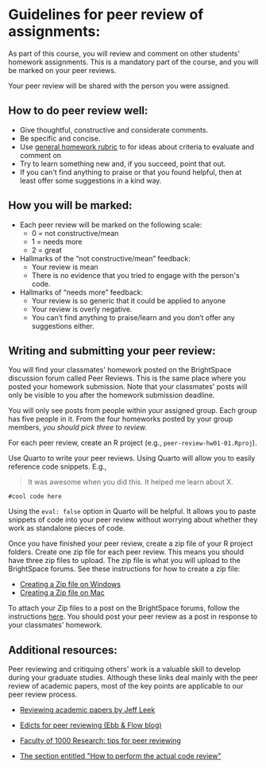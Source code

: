 # Guidelines for peer review of assignments:

As part of this course, you will review and comment on other students' homework assignments. This is a mandatory part of the course, and you will be marked on your peer reviews.

Your peer review will be shared with the person you were assigned.

## How to do peer review well:

-   Give thoughtful, constructive and considerate comments.
-   Be specific and concise.
-   Use [general homework rubric](general-rubric.md) to for ideas about criteria to evaluate and comment on
-   Try to learn something new and, if you succeed, point that out.
-   If you can't find anything to praise or that you found helpful, then at least offer some suggestions in a kind way.

## How you will be marked:

-   Each peer review will be marked on the following scale:
    -   0 = not constructive/mean
    -   1 = needs more
    -   2 = great
-   Hallmarks of the “not constructive/mean” feedback:
    -   Your review is mean
    -   There is no evidence that you tried to engage with the person's code.
-   Hallmarks of “needs more” feedback:
    -   Your review is so generic that it could be applied to anyone
    -   Your review is overly negative.
    -   You can’t find anything to praise/learn and you don’t offer any suggestions either.

## Writing and submitting your peer review:

You will find your classmates' homework posted on the BrightSpace discussion forum called Peer Reviews. This is the same place where you posted your homework submission. Note that your classmates' posts will only be visible to you after the homework submission deadline.

You will only see posts from people within your assigned group. Each group has five people in it. From the four homeworks posted by your group members, *you should pick three to review.*

For each peer review, create an R project (e.g., `peer-review-hw01-01.Rproj`).

Use Quarto to write your peer reviews. Using Quarto will allow you to easily reference code snippets. E.g.,

> It was awesome when you did this. It helped me learn about X.

```         
#cool code here
```

Using the `eval: false` option in Quarto will be helpful. It allows you to paste snippets of code into your peer review without worrying about whether they work as standalone pieces of code.

Once you have finished your peer review, create a zip file of your R project folders. Create one zip file for each peer review. This means you should have three zip files to upload. The zip file is what you will upload to the BrightSpace forums. See these instructions for how to create a zip file:

-   [Creating a Zip file on Windows](https://support.microsoft.com/en-us/windows/zip-and-unzip-files-8d28fa72-f2f9-712f-67df-f80cf89fd4e5)
-   [Creating a Zip file on Mac](https://support.apple.com/en-in/guide/mac-help/mchlp2528/mac#:~:text=On%20your%20Mac%2C%20in%20a,zip%20extension.)

To attach your Zip files to a post on the BrightSpace forums, follow the instructions [here](https://community.d2l.com/brightspace/kb/articles/18063-communicate-with-others-using-discussions#attach-a-file-to-a-discussion-thread). You should post your peer review as a post in response to your classmates' homework.

## Additional resources:

Peer reviewing and critiquing others' work is a valuable skill to develop during your graduate studies. Although these links deal mainly with the peer review of academic papers, most of the key points are applicable to our peer review process.

-   [Reviewing academic papers by Jeff Leek](https://github.com/jtleek/reviews/blob/master/README.md)

-   [Edicts for peer reviewing (Ebb & Flow blog)](http://evol-eco.blogspot.ca/2014/09/edicts-for-peer-reviewing.html)

-   [Faculty of 1000 Research: tips for peer reviewing](http://f1000research.com/peer-reviewing-tips)

-   [The section entitled "How to perform the actual code review"](http://zonca.github.io/2014/08/code-review-for-scientific-computing.html)
